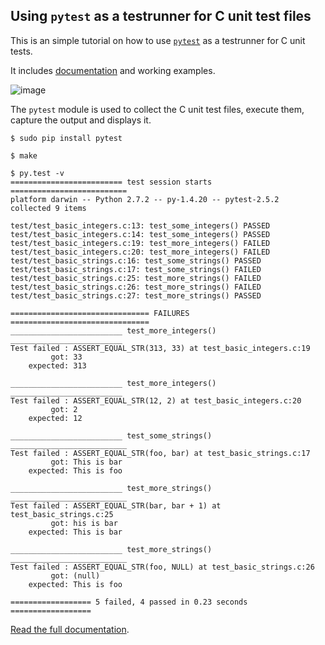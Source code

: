 
## Using `pytest` as a testrunner for C unit test files

This is an simple tutorial on how to use [`pytest`](http://pytest.org/latest/index.html) as a testrunner for C unit tests.

It includes [documentation](http://pytest-c-testrunner.readthedocs.org) and working examples.

![image](https://raw.github.com/jmcnamara/pytest_c_testrunner/master/docs/source/_images/output.png)


The `pytest` module is used to collect the C unit test files, execute them, capture the output and displays it.


    $ sudo pip install pytest

    $ make

    $ py.test -v
    ========================= test session starts ==========================
    platform darwin -- Python 2.7.2 -- py-1.4.20 -- pytest-2.5.2
    collected 9 items

    test/test_basic_integers.c:13: test_some_integers() PASSED
    test/test_basic_integers.c:14: test_some_integers() PASSED
    test/test_basic_integers.c:19: test_more_integers() FAILED
    test/test_basic_integers.c:20: test_more_integers() FAILED
    test/test_basic_strings.c:16: test_some_strings() PASSED
    test/test_basic_strings.c:17: test_some_strings() FAILED
    test/test_basic_strings.c:25: test_more_strings() FAILED
    test/test_basic_strings.c:26: test_more_strings() FAILED
    test/test_basic_strings.c:27: test_more_strings() PASSED

    =============================== FAILURES ===============================
    _________________________ test_more_integers() _________________________
    Test failed : ASSERT_EQUAL_STR(313, 33) at test_basic_integers.c:19
             got: 33
        expected: 313

    _________________________ test_more_integers() _________________________
    Test failed : ASSERT_EQUAL_STR(12, 2) at test_basic_integers.c:20
             got: 2
        expected: 12

    _________________________ test_some_strings() __________________________
    Test failed : ASSERT_EQUAL_STR(foo, bar) at test_basic_strings.c:17
             got: This is bar
        expected: This is foo

    _________________________ test_more_strings() __________________________
    Test failed : ASSERT_EQUAL_STR(bar, bar + 1) at test_basic_strings.c:25
             got: his is bar
        expected: This is bar

    _________________________ test_more_strings() __________________________
    Test failed : ASSERT_EQUAL_STR(foo, NULL) at test_basic_strings.c:26
             got: (null)
        expected: This is foo

    ================== 5 failed, 4 passed in 0.23 seconds ==================


[Read the full documentation](http://pytest-c-testrunner.readthedocs.org).
